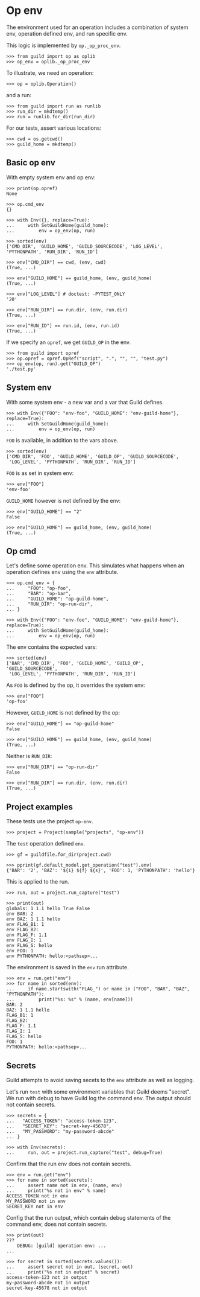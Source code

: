 # Op env

The environment used for an operation includes a combination of system
env, operation defined env, and run specific env.

This logic is implemented by `op._op_proc_env`.

    >>> from guild import op as oplib
    >>> op_env = oplib._op_proc_env

To illustrate, we need an operation:

    >>> op = oplib.Operation()

and a run:

    >>> from guild import run as runlib
    >>> run_dir = mkdtemp()
    >>> run = runlib.for_dir(run_dir)

For our tests, assert various locations:

    >>> cwd = os.getcwd()
    >>> guild_home = mkdtemp()

## Basic op env

With empty system env and op env:

    >>> print(op.opref)
    None

    >>> op.cmd_env
    {}

    >>> with Env({}, replace=True):
    ...     with SetGuildHome(guild_home):
    ...         env = op_env(op, run)

    >>> sorted(env)
    ['CMD_DIR', 'GUILD_HOME', 'GUILD_SOURCECODE', 'LOG_LEVEL', 'PYTHONPATH', 'RUN_DIR', 'RUN_ID']

    >>> env["CMD_DIR"] == cwd, (env, cwd)
    (True, ...)

    >>> env["GUILD_HOME"] == guild_home, (env, guild_home)
    (True, ...)

    >>> env["LOG_LEVEL"] # doctest: -PYTEST_ONLY
    '20'

    >>> env["RUN_DIR"] == run.dir, (env, run.dir)
    (True, ...)

    >>> env["RUN_ID"] == run.id, (env, run.id)
    (True, ...)

If we specify an `opref`, we get `GUILD_OP` in the env.

    >>> from guild import opref
    >>> op.opref = opref.OpRef("script", ".", "", "", "test.py")
    >>> op_env(op, run).get("GUILD_OP")
    './test.py'

## System env

With some system env - a new var and a var that Guild defines.

    >>> with Env({"FOO": "env-foo", "GUILD_HOME": "env-guild-home"}, replace=True):
    ...     with SetGuildHome(guild_home):
    ...         env = op_env(op, run)

`FOO` is available, in addition to the vars above.

    >>> sorted(env)
    ['CMD_DIR', 'FOO', 'GUILD_HOME', 'GUILD_OP', 'GUILD_SOURCECODE',
     'LOG_LEVEL', 'PYTHONPATH', 'RUN_DIR', 'RUN_ID']

`FOO` is as set in system env:

    >>> env["FOO"]
    'env-foo'

`GUILD_HOME` however is not defined by the env:

    >>> env["GUILD_HOME"] == "2"
    False

    >>> env["GUILD_HOME"] == guild_home, (env, guild_home)
    (True, ...)

## Op cmd

Let's define some operation env. This simulates what happens when an
operation defines env using the `env` attribute.

    >>> op.cmd_env = {
    ...     "FOO": "op-foo",
    ...     "BAR": "op-bar",
    ...     "GUILD_HOME": "op-guild-home",
    ...     "RUN_DIR": "op-run-dir",
    ... }

    >>> with Env({"FOO": "env-foo", "GUILD_HOME": "env-guild-home"}, replace=True):
    ...     with SetGuildHome(guild_home):
    ...         env = op_env(op, run)

The env contains the expected vars:

    >>> sorted(env)
    ['BAR', 'CMD_DIR', 'FOO', 'GUILD_HOME', 'GUILD_OP', 'GUILD_SOURCECODE',
     'LOG_LEVEL', 'PYTHONPATH', 'RUN_DIR', 'RUN_ID']

As `FOO` is defined by the op, it overrides the system env:

    >>> env["FOO"]
    'op-foo'

However, `GUILD_HOME` is not defined by the op:

    >>> env["GUILD_HOME"] == "op-guild-home"
    False

    >>> env["GUILD_HOME"] == guild_home, (env, guild_home)
    (True, ...)

Neither is `RUN_DIR`:

    >>> env["RUN_DIR"] == "op-run-dir"
    False

    >>> env["RUN_DIR"] == run.dir, (env, run.dir)
    (True, ...)

## Project examples

These tests use the project `op-env`.

    >>> project = Project(sample("projects", "op-env"))

The `test` operation defined `env`.

    >>> gf = guildfile.for_dir(project.cwd)

    >>> pprint(gf.default_model.get_operation("test").env)
    {'BAR': '2', 'BAZ': '${i} ${f} ${s}', 'FOO': 1, 'PYTHONPATH': 'hello'}

This is applied to the run.

    >>> run, out = project.run_capture("test")

    >>> print(out)
    globals: 1 1.1 hello True False
    env BAR: 2
    env BAZ: 1 1.1 hello
    env FLAG_B1: 1
    env FLAG_B2:
    env FLAG_F: 1.1
    env FLAG_I: 1
    env FLAG_S: hello
    env FOO: 1
    env PYTHONPATH: hello:<pathsep>...

The environment is saved in the `env` run attribute.

    >>> env = run.get("env")
    >>> for name in sorted(env):
    ...     if name.startswith("FLAG_") or name in ("FOO", "BAR", "BAZ", "PYTHONPATH"):
    ...         print("%s: %s" % (name, env[name]))
    BAR: 2
    BAZ: 1 1.1 hello
    FLAG_B1: 1
    FLAG_B2:
    FLAG_F: 1.1
    FLAG_I: 1
    FLAG_S: hello
    FOO: 1
    PYTHONPATH: hello:<pathsep>...

## Secrets

Guild attempts to avoid saving secets to the `env` attribute as well as logging.

Let's run `test` with some environment variables that Guild deems
"secret". We run with debug to have Guild log the command env. The
output should not contain secrets.

    >>> secrets = {
    ...   "ACCESS_TOKEN": "access-token-123",
    ...   "SECRET_KEY": "secret-key-45678",
    ...   "MY_PASSWORD": "my-password-abcde"
    ... }

    >>> with Env(secrets):
    ...     run, out = project.run_capture("test", debug=True)

Confirm that the run env does not contain secrets.

    >>> env = run.get("env")
    >>> for name in sorted(secrets):
    ...     assert name not in env, (name, env)
    ...     print("%s not in env" % name)
    ACCESS_TOKEN not in env
    MY_PASSWORD not in env
    SECRET_KEY not in env

Config that the run output, which contain debug statements of the
command env, does not contain secrets.

    >>> print(out)
    ???
        DEBUG: [guild] operation env: ...
    ...

    >>> for secret in sorted(secrets.values()):
    ...     assert secret not in out, (secret, out)
    ...     print("%s not in output" % secret)
    access-token-123 not in output
    my-password-abcde not in output
    secret-key-45678 not in output

